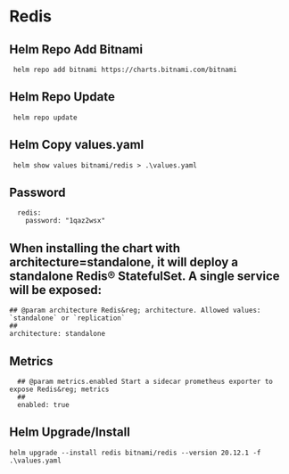 # Redis

## Helm Repo Add Bitnami
```
 helm repo add bitnami https://charts.bitnami.com/bitnami
```

## Helm Repo Update
```
 helm repo update
```

## Helm Copy values.yaml
```
 helm show values bitnami/redis > .\values.yaml
```

## Password

```
  redis:
    password: "1qaz2wsx"
```

## When installing the chart with architecture=standalone, it will deploy a standalone Redis® StatefulSet. A single service will be exposed:
```
## @param architecture Redis&reg; architecture. Allowed values: `standalone` or `replication`
##
architecture: standalone
```

## Metrics
```
  ## @param metrics.enabled Start a sidecar prometheus exporter to expose Redis&reg; metrics
  ##
  enabled: true
```

## Helm Upgrade/Install
```
helm upgrade --install redis bitnami/redis --version 20.12.1 -f .\values.yaml
```